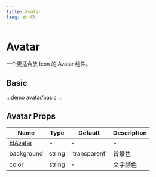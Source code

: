 ```yaml
---
title: Avatar
lang: zh-CN
---
```


# Avatar

一个更适合放 Icon 的 Avatar 组件。

## Basic

:::demo
avatar/basic
:::

## Avatar Props

| Name | Type | Default | Description |
| --- | --- | --- | --- |
| [ElAvatar](https://element-plus.org/zh-CN/component/avatar.html) | - | - | - |
| background | string | 'transparent' | 背景色 |
| color | string | - | 文字颜色 |
